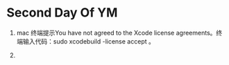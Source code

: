 # Second Day Of YM

1. mac 终端提示You have not agreed to the Xcode license agreements。终端输入代码：sudo xcodebuild -license accept 。

2. 